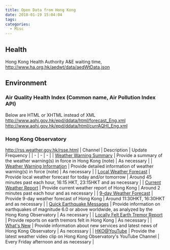 ```yaml
---
title: Open Data from Hong Kong
date: 2018-01-19 15:04:04
tags:
categories:
  - Misc
---
```

## Health
Hong Kong Health Authority A&E waiting time,
http://www.ha.org.hk/aedwt/data/aedWtData.json

## Environment
### Air Quality Health Index (Common name, Air Pollution Index API)

Below are HTML or XHTML instead of XML
http://www.aqhi.gov.hk/epd/ddata/html/forecast_Eng.xml
http://www.aqhi.gov.hk/epd/ddata/html/currAQHI_Eng.xml

### Hong Kong Observatory
http://rss.weather.gov.hk/rsse.html
| Channel | Description | Update Frequency |
| - | - | - |
| [Weather Warning Summary](http://rss.weather.gov.hk/rss/WeatherWarningSummaryv2.xml) |	Provide a summary of the weather warning(s) in force in Hong Kong (note) | As necessary |
| [Weather Warning Information](http://rss.weather.gov.hk/rss/WeatherWarningBulletin.xml) |	Provide detailed information of weather warning(s) in force (note) | As necessary	|
| [Local Weather Forecast](http://rss.weather.gov.hk/rss/LocalWeatherForecast.xml) | Provide local weather forecast for today and/or tomorrow | Around 45 minutes past each hour, 16:15 HKT, 23:15HKT and as necessary |
| [Current Weather Report](http://rss.weather.gov.hk/rss/CurrentWeather.xml) | Provide current weather report of Hong Kong | Around 2 minutes past each hour and as necessary |
| [9-day Weather Forecast](http://rss.weather.gov.hk/rss/SeveralDaysWeatherForecast.xml) | Provide 9-day weather forecast of Hong Kong | Around 11:30HKT, 16:30HKT and as necessary |
| [Quick Earthquake Messages](http://rss.weather.gov.hk/rss/QuickEarthquakeMessage.xml) | Provide information on earthquakes of magnitude 6.0 or above worldwide, as analyzed by the Hong Kong Observatory | As necessary |
| [Locally Felt Earth Tremor Report](http://rss.weather.gov.hk/rss/FeltEarthquake.xml) | Provide reports on earth tremors felt in Hong Kong | As necessary |
| [What's New](http://rss.weather.gov.hk/rss/whatsnew.xml) | Provide information about new services and latest news of Hong Kong Observatory | As necessary |
| [HKO@YouTube](http://gdata.youtube.com/feeds/base/users/hkweather/uploads) | Provide the latest weather video clip on Hong Kong Observatory's YouTube Channel | Every Friday afternoon and as necessary |
